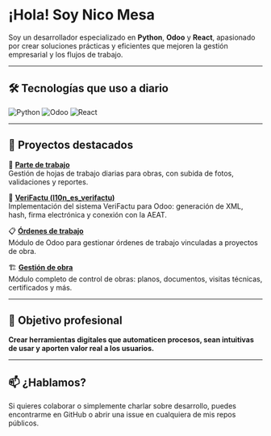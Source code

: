 # ¡Hola! Soy Nico Mesa

Soy un desarrollador especializado en **Python**, **Odoo** y **React**, apasionado por crear soluciones prácticas y eficientes que mejoren la gestión empresarial y los flujos de trabajo.

---

## 🛠️ Tecnologías que uso a diario

![Python](https://img.shields.io/badge/-Python-3776AB?style=flat&logo=python&logoColor=white)
![Odoo](https://img.shields.io/badge/-Odoo-714B67?style=flat&logo=odoo&logoColor=white)
![React](https://img.shields.io/badge/-React-20232A?style=flat&logo=react&logoColor=61DAFB)

---

## 🚀 Proyectos destacados

🔧 [**Parte de trabajo**](https://github.com/nicomesa230/parte_de_trabajo)  
Gestión de hojas de trabajo diarias para obras, con subida de fotos, validaciones y reportes.

📄 [**VeriFactu (l10n_es_verifactu)**](https://github.com/nicomesa230/l10n_es_verifactu)  
Implementación del sistema VeriFactu para Odoo: generación de XML, hash, firma electrónica y conexión con la AEAT.

📋 [**Órdenes de trabajo**](https://github.com/nicomesa230/orden_trabajo)  
Módulo de Odoo para gestionar órdenes de trabajo vinculadas a proyectos de obra.

🏗️ [**Gestión de obra**](https://github.com/nicomesa230/gestion_obra)  
Módulo completo de control de obras: planos, documentos, visitas técnicas, certificados y más.

---

## 🎯 Objetivo profesional

**Crear herramientas digitales que automaticen procesos, sean intuitivas de usar y aporten valor real a los usuarios.**

---

## 📫 ¿Hablamos?

Si quieres colaborar o simplemente charlar sobre desarrollo, puedes encontrarme en GitHub o abrir una issue en cualquiera de mis repos públicos.

